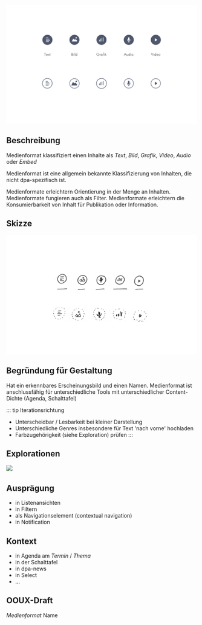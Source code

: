 ![](./medienformat.png)

## Beschreibung
Medienformat klassifiziert einen Inhalte als *Text*, *Bild*, *Grafik*, *Video*, *Audio* oder *Embed*

Medienformat  ist eine allgemein bekannte Klassifizierung von Inhalten, die nicht dpa-spezifisch ist.

Medienformate erleichtern Orientierung in der Menge an Inhalten. Medienformate fungieren auch als Filter. Medienformate erleichtern die Konsumierbarkeit von Inhalt für Publikation oder Information.

## Skizze

![](./medienformat-skizze.png)

## Begründung für Gestaltung
Hat ein erkennbares Erscheinungsbild und einen Namen. Medienformat ist anschlussfähig für unterschiedliche Tools mit unterschiedlicher Content-Dichte (Agenda, Schalttafel)

::: tip Iterationsrichtung
* Unterscheidbar / Lesbarkeit bei kleiner Darstellung
* Unterschiedliche Genres insbesondere für Text 'nach vorne' hochladen
* Farbzugehörigkeit (siehe Exploration) prüfen
:::

## Explorationen

<cdk-preview title="farbliche Abgrenzung">

![](./medienformat/medienformat-farbe.png)

</cdk-preview>


## Ausprägung
* in Listenansichten
* in Filtern
* als Navigationselement (contextual navigation)
* in Notification


## Kontext
* in Agenda am *Termin* / *Thema*
* in der Schalttafel
* in dpa-news
* in Select
* …

## OOUX-Draft
*Medienformat*
Name
